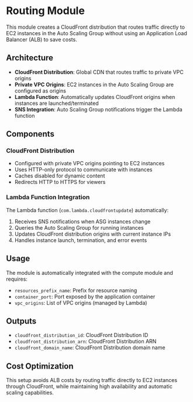 # Routing Module

This module creates a CloudFront distribution that routes traffic directly to EC2 instances in the Auto Scaling Group without using an Application Load Balancer (ALB) to save costs.

## Architecture

- **CloudFront Distribution**: Global CDN that routes traffic to private VPC origins
- **Private VPC Origins**: EC2 instances in the Auto Scaling Group are configured as origins
- **Lambda Function**: Automatically updates CloudFront origins when instances are launched/terminated
- **SNS Integration**: Auto Scaling Group notifications trigger the Lambda function

## Components

### CloudFront Distribution
- Configured with private VPC origins pointing to EC2 instances
- Uses HTTP-only protocol to communicate with instances
- Caches disabled for dynamic content
- Redirects HTTP to HTTPS for viewers

### Lambda Function Integration
The Lambda function (`com.lambda.cloudfrontupdate`) automatically:
1. Receives SNS notifications when ASG instances change
2. Queries the Auto Scaling Group for running instances
3. Updates CloudFront distribution origins with current instance IPs
4. Handles instance launch, termination, and error events

## Usage

The module is automatically integrated with the compute module and requires:
- `resources_prefix_name`: Prefix for resource naming
- `container_port`: Port exposed by the application container
- `vpc_origins`: List of VPC origins (managed by Lambda)

## Outputs

- `cloudfront_distribution_id`: CloudFront Distribution ID
- `cloudfront_distribution_arn`: CloudFront Distribution ARN  
- `cloudfront_domain_name`: CloudFront Distribution domain name

## Cost Optimization

This setup avoids ALB costs by routing traffic directly to EC2 instances through CloudFront, while maintaining high availability and automatic scaling capabilities.